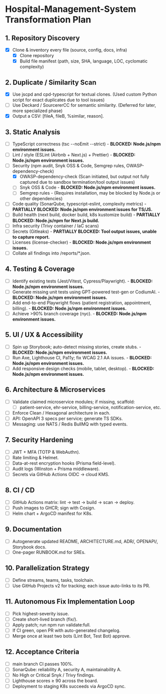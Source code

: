 # Hospital-Management-System Transformation Plan

## 1. Repository Discovery
- [x] Clone & inventory every file (source, config, docs, infra)
    - [x] Clone repository
    - [x] Build file manifest (path, size, SHA, language, LOC, cyclomatic complexity)

## 2. Duplicate / Similarity Scan
- [x] Use jscpd and cpd-typescript for textual clones. (Used custom Python script for exact duplicates due to tool issues)
- [ ] Use Deckard / SourcererCC for semantic similarity. (Deferred for later, more specialized phase)
- [x] Output a CSV: [fileA, fileB, %similar, reason].

## 3. Static Analysis
- [ ] TypeScript correctness (tsc --noEmit --strict) - **BLOCKED: Node.js/npm environment issues.**
- [ ] Lint / style (ESLint (Airbnb + Next.js) + Prettier) - **BLOCKED: Node.js/npm environment issues.**
- [ ] Security (npm audit, Snyk OSS & Code, Semgrep rules, OWASP-dependency-check)
    - [x] OWASP-dependency-check (Scan initiated, but output not fully captured due to sandbox termination/tool output issues)
    - [ ] Snyk OSS & Code - **BLOCKED: Node.js/npm environment issues.**
    - [ ] Semgrep rules - (Requires installation, may be blocked by Node.js or other dependencies)
- [ ] Code quality (SonarQube, typescript-eslint, complexity metrics) - **PARTIALLY BLOCKED: Node.js/npm environment issues for TS/JS.**
- [ ] Build health (next build, docker build, k8s kustomize build) - **PARTIALLY BLOCKED: Node.js/npm for Next.js build.**
- [ ] Infra security (Trivy container / IaC scans)
- [ ] Secrets (Gitleaks) - **PARTIALLY BLOCKED: Tool output issues, unable to capture report.**
- [ ] Licenses (license-checker) - **BLOCKED: Node.js/npm environment issues.**
- [ ] Collate all findings into /reports/*.json.

## 4. Testing & Coverage
- [ ] Identify existing tests (Jest/Vitest, Cypress/Playwright). - **BLOCKED: Node.js/npm environment issues.**
- [ ] Generate missing unit tests using GPT-powered test-gen or CodiumAI. - **BLOCKED: Node.js/npm environment issues.**
- [ ] Add end-to-end Playwright flows (patient registration, appointment, billing). - **BLOCKED: Node.js/npm environment issues.**
- [ ] Achieve >90% branch coverage (nyc). - **BLOCKED: Node.js/npm environment issues.**

## 5. UI / UX & Accessibility
- [ ] Spin up Storybook; auto-detect missing stories, create stubs. - **BLOCKED: Node.js/npm environment issues.**
- [ ] Run Axe, Lighthouse CI, Pa11y; fix WCAG 2.1 AA issues. - **BLOCKED: Node.js/npm environment issues.**
- [ ] Add responsive design checks (mobile, tablet, desktop). - **BLOCKED: Node.js/npm environment issues.**

## 6. Architecture & Microservices
- [ ] Validate claimed microservice modules; if missing, scaffold:
    - [ ] patient-service, ehr-service, billing-service, notification-service, etc.
- [ ] Enforce Clean / Hexagonal architecture in each.
- [ ] API: OpenAPI 3 specs per service; generate TS SDKs.
- [ ] Messaging: use NATS / Redis BullMQ with typed events.

## 7. Security Hardening
- [ ] JWT + MFA (TOTP & WebAuthn).
- [ ] Rate limiting & Helmet.
- [ ] Data-at-rest encryption hooks (Prisma field-level).
- [ ] Audit logs (Winston + Prisma middleware).
- [ ] Secrets via GitHub Actions OIDC → cloud KMS.

## 8. CI / CD
- [ ] GitHub Actions matrix: lint → test → build → scan → deploy.
- [ ] Push images to GHCR; sign with Cosign.
- [ ] Helm chart + ArgoCD manifest for K8s.

## 9. Documentation
- [ ] Autogenerate updated README, ARCHITECTURE.md, ADR/, OPENAPI/, Storybook docs.
- [ ] One-pager RUNBOOK.md for SREs.

## 10. Parallelization Strategy
- [ ] Define streams, teams, tasks, toolchain.
- [ ] Use GitHub Projects v2 for tracking; each issue auto-links to its PR.

## 11. Autonomous Fix Implementation Loop
- [ ] Pick highest-severity issue.
- [ ] Create short-lived branch (fix/<slug>).
- [ ] Apply patch; run npm run validate:full.
- [ ] If CI green, open PR with auto-generated changelog.
- [ ] Merge once at least two bots (Lint Bot, Test Bot) approve.

## 12. Acceptance Criteria
- [ ] main branch CI passes 100%.
- [ ] SonarQube: reliability A, security A, maintainability A.
- [ ] No High or Critical Snyk / Trivy findings.
- [ ] Lighthouse scores ≥ 90 across the board.
- [ ] Deployment to staging K8s succeeds via ArgoCD sync.